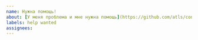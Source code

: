 ```yaml
---
name: Нужна помощь!
about: [У меня проблема и мне нужна помощь](https://github.com/atls/convention/blob/master/docs/How%20to%20ask%20for%20help%20to%20be%20understood%20and%20helped.md)
labels: help wanted
assignees: 
---
```


